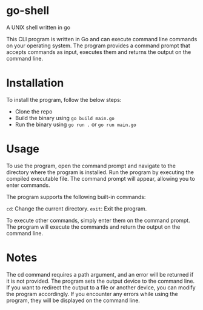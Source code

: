 # go-shell
A UNIX shell written in go

This CLI program is written in Go and can execute command line commands on your operating system. The program provides a command prompt that accepts commands as input, executes them and returns the output on the command line.

# Installation
To install the program, follow the below steps:

- Clone the repo
- Build the binary using ```go build main.go```
- Run the binary using ```go run .``` or ```go run main.go```

# Usage

To use the program, open the command prompt and navigate to the directory where the program is installed. Run the program by executing the compiled executable file. The command prompt will appear, allowing you to enter commands.

The program supports the following built-in commands:

```cd```: Change the current directory.
```exit```: Exit the program.

To execute other commands, simply enter them on the command prompt. The program will execute the commands and return the output on the command line.

# Notes
The cd command requires a path argument, and an error will be returned if it is not provided.
The program sets the output device to the command line. If you want to redirect the output to a file or another device, you can modify the program accordingly.
If you encounter any errors while using the program, they will be displayed on the command line.
